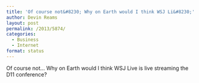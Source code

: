 ```yaml
---
title: 'Of course not&#8230; Why on Earth would I think WSJ Li&#8230;'
author: Devin Reams
layout: post
permalink: /2013/5874/
categories:
  - Business
  - Internet
format: status
---
```

Of course not&#8230; Why on Earth would I think WSJ Live is live streaming the D11 conference?